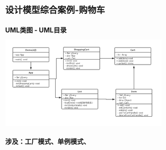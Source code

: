 # 设计模型综合案例-购物车

## UML类图 - UML目录

![Image](https://github.com/renmingming/Recod2/blob/master/src/demo/UML/cart-UML.png)

## 涉及：工厂模式、单例模式、
